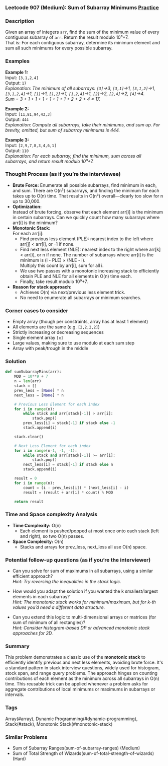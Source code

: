 ### Leetcode 907 (Medium): Sum of Subarray Minimums [Practice](https://leetcode.com/problems/sum-of-subarray-minimums)

### Description  
Given an array of integers `arr`, find the sum of the minimum value of every contiguous subarray of `arr`. Return the result modulo 10⁹+7.  
That is: For each contiguous subarray, determine its minimum element and sum all such minimums for every possible subarray.

### Examples  

**Example 1:**  
Input: `[3,1,2,4]`  
Output: `17`  
*Explanation: The minimum of all subarrays: `[3]`→3, `[3,1]`→1, `[3,1,2]`→1, `[3,1,2,4]`→1, `[1]`→1, `[1,2]`→1, `[1,2,4]`→1, `[2]`→2, `[2,4]`→2, `[4]`→4.  
Sum = 3 + 1 + 1 + 1 + 1 + 1 + 1 + 2 + 2 + 4 = 17.*

**Example 2:**  
Input: `[11,81,94,43,3]`  
Output: `444`  
*Explanation: Compute all subarrays, take their minimums, and sum up. For brevity, omitted, but sum of subarray minimums is 444.*

**Example 3:**  
Input: `[2,9,7,8,3,4,6,1]`  
Output: `110`  
*Explanation: For each subarray, find the minimum, sum across all subarrays, and return result modulo 10⁹+7.*

### Thought Process (as if you’re the interviewee)  

- **Brute Force:** Enumerate all possible subarrays, find minimum in each, and sum. There are O(n²) subarrays, and finding the minimum for each takes up to O(n) time. That results in O(n³) overall—clearly too slow for n up to 30,000.
- **Optimization:**  
  Instead of brute forcing, observe that each element arr[i] is the minimum in certain subarrays. Can we quickly count how many subarrays where arr[i] is the minimum?
- **Monotonic Stack:**  
  For each arr[i]:
  - Find previous less element (PLE): nearest index to the left where arr[j] < arr[i], or -1 if none.
  - Find next less element (NLE): nearest index to the right where arr[k] < arr[i], or n if none.
  The number of subarrays where arr[i] is the minimum is (i - PLE) × (NLE - i).  
  Multiply this count by arr[i], sum for all i.
  - We use two passes with a monotonic increasing stack to efficiently obtain PLE and NLE for all elements in O(n) time each.
  - Finally, take result modulo 10⁹+7.
- **Reason for stack approach:**  
  - Achieves O(n) via next/previous less element trick.
  - No need to enumerate all subarrays or minimum searches.

### Corner cases to consider  
- Empty array (though per constraints, array has at least 1 element)
- All elements are the same (e.g. `[2,2,2,2]`)
- Strictly increasing or decreasing sequences
- Single element array `[x]`
- Large values, making sure to use modulo at each sum step
- Array with peak/trough in the middle

### Solution

```python
def sumSubarrayMins(arr):
    MOD = 10**9 + 7
    n = len(arr)
    stack = []
    prev_less = [None] * n
    next_less = [None] * n

    # Previous Less Element for each index
    for i in range(n):
        while stack and arr[stack[-1]] > arr[i]:
            stack.pop()
        prev_less[i] = stack[-1] if stack else -1
        stack.append(i)

    stack.clear()

    # Next Less Element for each index
    for i in range(n-1, -1, -1):
        while stack and arr[stack[-1]] >= arr[i]:
            stack.pop()
        next_less[i] = stack[-1] if stack else n
        stack.append(i)

    result = 0
    for i in range(n):
        count = (i - prev_less[i]) * (next_less[i] - i)
        result = (result + arr[i] * count) % MOD

    return result
```

### Time and Space complexity Analysis  

- **Time Complexity:** O(n)  
  - Each element is pushed/popped at most once onto each stack (left and right), so two O(n) passes.
- **Space Complexity:** O(n)  
  - Stacks and arrays for prev_less, next_less all use O(n) space.

### Potential follow-up questions (as if you’re the interviewer)  

- Can you solve for sum of maximums in all subarrays, using a similar efficient approach?  
  *Hint: Try reversing the inequalities in the stack logic.*

- How would you adapt the solution if you wanted the k smallest/largest elements in each subarray?  
  *Hint: The monotonic stack works for minimum/maximum, but for k-th values you’d need a different data structure.*

- Can you extend this logic to multi-dimensional arrays or matrices (for sum of minimum of all rectangles)?  
  *Hint: Consider histogram-based DP or advanced monotonic stack approaches for 2D.*

### Summary
This problem demonstrates a classic use of the **monotonic stack** to efficiently identify previous and next less elements, avoiding brute force. It's a standard pattern in stack interview questions, widely used for histogram, stock span, and range query problems. The approach hinges on counting contributions of each element as the minimum across all subarrays in O(n) time. This reusable trick can be applied whenever a problem asks for aggregate contributions of local minimums or maximums in subarrays or intervals.

### Tags
Array(#array), Dynamic Programming(#dynamic-programming), Stack(#stack), Monotonic Stack(#monotonic-stack)

### Similar Problems
- Sum of Subarray Ranges(sum-of-subarray-ranges) (Medium)
- Sum of Total Strength of Wizards(sum-of-total-strength-of-wizards) (Hard)